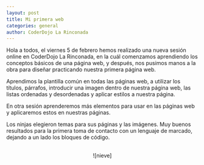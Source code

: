 ```yaml
---
layout: post
title: Mi primera web
categories: general
author: CoderDojo La Rinconada
---
```


Hola a todos, el viernes 5 de febrero hemos realizado una nueva sesión online en CoderDojo La Rinconada, en la cuál comenzamos aprendiendo los conceptos básicos de una página web, y después, nos pusimos manos a la obra para diseñar practicando nuestra primera página web. 

Aprendimos la plantilla común en todas las páginas web, a utilizar los títulos, párrafos, introducir una imagen dentro de nuestra página web, las listas ordenadas y desordenadas y aplicar estilos a nuestra página.

En otra sesión aprenderemos más elementos para usar en las páginas web y aplicaremos estos en nuestras páginas.

Los ninjas elegieron temas para sus páginas y las imágenes. Muy buenos resultados para la primera toma de contacto con un lenguaje de marcado, dejando a un lado los bloques de código.

<br>
<span style="display:block;text-align:center">![nieve]</span>
<br>


[nieve]:/images/pagina.png
